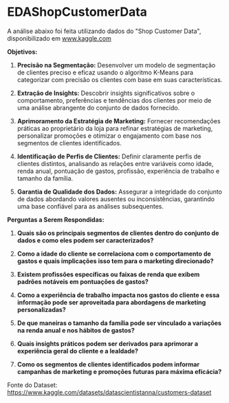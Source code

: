 # EDAShopCustomerData

A análise abaixo foi feita utilizando dados do "Shop Customer Data", disponibilizado em www.kaggle.com

**Objetivos:**

1. **Precisão na Segmentação:** Desenvolver um modelo de segmentação de clientes preciso e eficaz usando o algoritmo K-Means para categorizar com precisão os clientes com base em suas características.

2. **Extração de Insights:** Descobrir insights significativos sobre o comportamento, preferências e tendências dos clientes por meio de uma análise abrangente do conjunto de dados fornecido.

3. **Aprimoramento da Estratégia de Marketing:** Fornecer recomendações práticas ao proprietário da loja para refinar estratégias de marketing, personalizar promoções e otimizar o engajamento com base nos segmentos de clientes identificados.

4. **Identificação de Perfis de Clientes:** Definir claramente perfis de clientes distintos, analisando as relações entre variáveis como idade, renda anual, pontuação de gastos, profissão, experiência de trabalho e tamanho da família.

5. **Garantia de Qualidade dos Dados:** Assegurar a integridade do conjunto de dados abordando valores ausentes ou inconsistências, garantindo uma base confiável para as análises subsequentes.

**Perguntas a Serem Respondidas:**

1. **Quais são os principais segmentos de clientes dentro do conjunto de dados e como eles podem ser caracterizados?**
   
2. **Como a idade do cliente se correlaciona com o comportamento de gastos e quais implicações isso tem para o marketing direcionado?**

3. **Existem profissões específicas ou faixas de renda que exibem padrões notáveis em pontuações de gastos?**

4. **Como a experiência de trabalho impacta nos gastos do cliente e essa informação pode ser aproveitada para abordagens de marketing personalizadas?**

5. **De que maneiras o tamanho da família pode ser vinculado a variações na renda anual e nos hábitos de gastos?**

6. **Quais insights práticos podem ser derivados para aprimorar a experiência geral do cliente e a lealdade?**

7. **Como os segmentos de clientes identificados podem informar campanhas de marketing e promoções futuras para máxima eficácia?**   


Fonte do Dataset: https://www.kaggle.com/datasets/datascientistanna/customers-dataset
